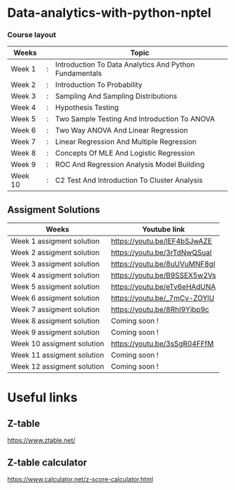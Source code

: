 # Data-analytics-with-python-nptel
### Course layout

| Weeks   |   | Topic                                                   |
|---------|---|---------------------------------------------------------|
| Week 1  | : | Introduction To Data Analytics And Python Fundamentals  |
| Week 2  | : | Introduction To Probability                             |
| Week 3  | : | Sampling And Sampling Distributions                     |
| Week 4  | : | Hypothesis Testing                                      |
| Week 5  | : | Two Sample Testing And Introduction To ANOVA            |
| Week 6  | : | Two Way ANOVA And Linear Regression                     |
| Week 7  | : | Linear Regression And Multiple Regression               |
| Week 8  | : | Concepts Of MLE And Logistic Regression                 |
| Week 9  | : | ROC And Regression Analysis Model Building              |
| Week 10 | : | C2 Test And Introduction To Cluster Analysis            |


## Assigment Solutions 


| Weeks                     | Youtube link |
|---------------------------|--------------|
|    Week 1 assigment solution |       https://youtu.be/lEF4bSJwAZE       |
|    Week 2 assigment solution                        |      https://youtu.be/3rTdNwQSuaI        |
|    Week 3 assigment solution                       |      https://youtu.be/8uUVuMNF8gI         |
|    Week 4 assigment solution                      |        https://youtu.be/B9SSEX5w2Vs        |
|    Week 5 assigment solution                     |         https://youtu.be/eTv6eHAdUNA      |
|    Week 6 assigment solution                       |          https://youtu.be/_7mCv-ZOYlU     |
|    Week 7 assigment solution                       |          https://youtu.be/8RhI9Yjbp9c     |
|    Week 8 assigment solution                       |        Coming soon !       |
|    Week 9 assigment solution                      |           Coming soon !    |
|    Week 10 assigment solution                       |     https://youtu.be/3sSgR04FFfM     |
|    Week 11 assigment solution                       |          Coming soon !     |
|    Week 12 assigment solution                       |          Coming soon !     |


# Useful links
## Z-table 
https://www.ztable.net/

## Z-table calculator 
https://www.calculator.net/z-score-calculator.html
